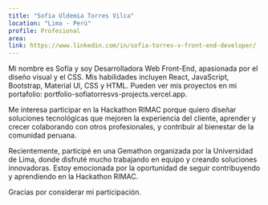 ```yaml
---
title: "Sofia Uldemia Torres Vilca"
location: "Lima - Perú"
profile: Profesional
area: 
link: https://www.linkedin.com/in/sofia-torres-v-front-end-developer/
---
```


Mi nombre es Sofía y soy Desarrolladora Web Front-End, apasionada por el diseño visual y el CSS. Mis habilidades incluyen React, JavaScript, Bootstrap, Material UI, CSS y HTML. Pueden ver mis proyectos en mi portafolio: portfolio-sofiatorresvs-projects.vercel.app.

Me interesa participar en la Hackathon RIMAC porque quiero diseñar soluciones tecnológicas que mejoren la experiencia del cliente, aprender y crecer colaborando con otros profesionales, y contribuir al bienestar de la comunidad peruana.

Recientemente, participé en una Gemathon organizada por la Universidad de Lima, donde disfruté mucho trabajando en equipo y creando soluciones innovadoras. Estoy emocionada por la oportunidad de seguir contribuyendo y aprendiendo en la Hackathon RIMAC.

Gracias por considerar mi participación.